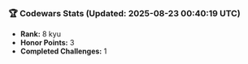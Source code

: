 ### 🏆 Codewars Stats (Updated: 2025-08-23 00:40:19 UTC)

- **Rank:** 8 kyu
- **Honor Points:** 3
- **Completed Challenges:** 1
